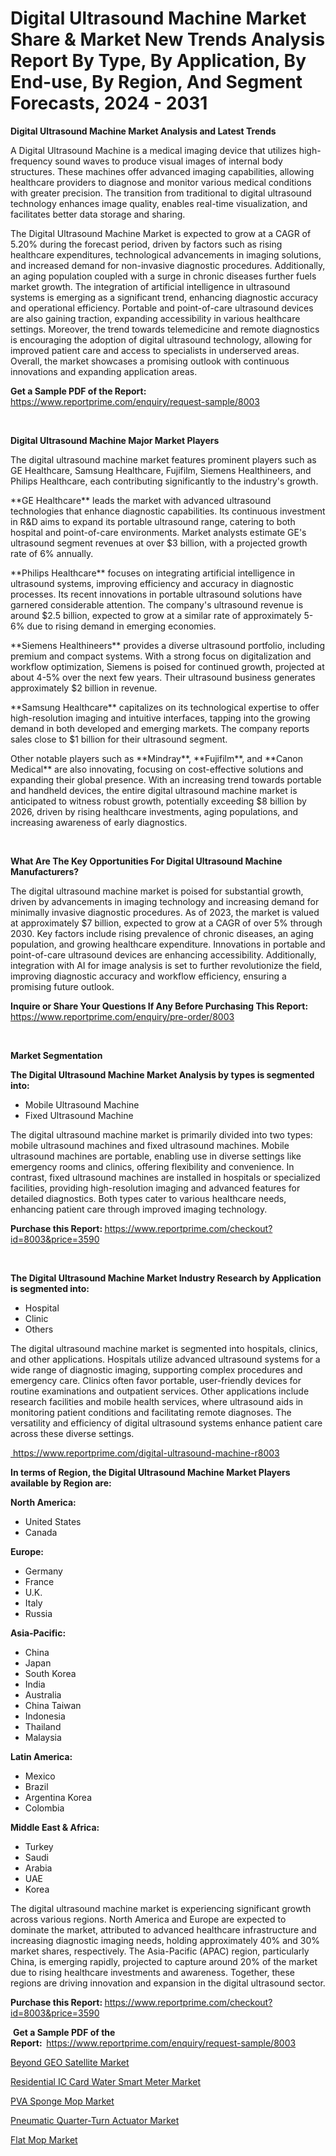 <p><h1>Digital Ultrasound Machine Market Share & Market New Trends Analysis Report By Type, By Application, By End-use, By Region, And Segment Forecasts, 2024 - 2031</h1></p><p><strong>Digital Ultrasound Machine Market Analysis and Latest Trends</strong></p>
<p><p>A Digital Ultrasound Machine is a medical imaging device that utilizes high-frequency sound waves to produce visual images of internal body structures. These machines offer advanced imaging capabilities, allowing healthcare providers to diagnose and monitor various medical conditions with greater precision. The transition from traditional to digital ultrasound technology enhances image quality, enables real-time visualization, and facilitates better data storage and sharing.</p><p>The Digital Ultrasound Machine Market is expected to grow at a CAGR of 5.20% during the forecast period, driven by factors such as rising healthcare expenditures, technological advancements in imaging solutions, and increased demand for non-invasive diagnostic procedures. Additionally, an aging population coupled with a surge in chronic diseases further fuels market growth. The integration of artificial intelligence in ultrasound systems is emerging as a significant trend, enhancing diagnostic accuracy and operational efficiency. Portable and point-of-care ultrasound devices are also gaining traction, expanding accessibility in various healthcare settings. Moreover, the trend towards telemedicine and remote diagnostics is encouraging the adoption of digital ultrasound technology, allowing for improved patient care and access to specialists in underserved areas. Overall, the market showcases a promising outlook with continuous innovations and expanding application areas.</p></p>
<p><strong>Get a Sample PDF of the Report:&nbsp;</strong> <a href="https://www.reportprime.com/enquiry/request-sample/8003">https://www.reportprime.com/enquiry/request-sample/8003</a></p>
<p>&nbsp;</p>
<p><strong>Digital Ultrasound Machine Major Market Players</strong></p>
<p><p>The digital ultrasound machine market features prominent players such as GE Healthcare, Samsung Healthcare, Fujifilm, Siemens Healthineers, and Philips Healthcare, each contributing significantly to the industry's growth. </p><p>**GE Healthcare** leads the market with advanced ultrasound technologies that enhance diagnostic capabilities. Its continuous investment in R&D aims to expand its portable ultrasound range, catering to both hospital and point-of-care environments. Market analysts estimate GE's ultrasound segment revenues at over $3 billion, with a projected growth rate of 6% annually.</p><p>**Philips Healthcare** focuses on integrating artificial intelligence in ultrasound systems, improving efficiency and accuracy in diagnostic processes. Its recent innovations in portable ultrasound solutions have garnered considerable attention. The company's ultrasound revenue is around $2.5 billion, expected to grow at a similar rate of approximately 5-6% due to rising demand in emerging economies.</p><p>**Siemens Healthineers** provides a diverse ultrasound portfolio, including premium and compact systems. With a strong focus on digitalization and workflow optimization, Siemens is poised for continued growth, projected at about 4-5% over the next few years. Their ultrasound business generates approximately $2 billion in revenue.</p><p>**Samsung Healthcare** capitalizes on its technological expertise to offer high-resolution imaging and intuitive interfaces, tapping into the growing demand in both developed and emerging markets. The company reports sales close to $1 billion for their ultrasound segment.</p><p>Other notable players such as **Mindray**, **Fujifilm**, and **Canon Medical** are also innovating, focusing on cost-effective solutions and expanding their global presence. With an increasing trend towards portable and handheld devices, the entire digital ultrasound machine market is anticipated to witness robust growth, potentially exceeding $8 billion by 2026, driven by rising healthcare investments, aging populations, and increasing awareness of early diagnostics.</p></p>
<p>&nbsp;</p>
<p><strong>What Are The Key Opportunities For Digital Ultrasound Machine Manufacturers?</strong></p>
<p><p>The digital ultrasound machine market is poised for substantial growth, driven by advancements in imaging technology and increasing demand for minimally invasive diagnostic procedures. As of 2023, the market is valued at approximately $7 billion, expected to grow at a CAGR of over 5% through 2030. Key factors include rising prevalence of chronic diseases, an aging population, and growing healthcare expenditure. Innovations in portable and point-of-care ultrasound devices are enhancing accessibility. Additionally, integration with AI for image analysis is set to further revolutionize the field, improving diagnostic accuracy and workflow efficiency, ensuring a promising future outlook.</p></p>
<p><strong>Inquire or Share Your Questions If Any Before Purchasing This Report:</strong> <a href="https://www.reportprime.com/enquiry/pre-order/8003">https://www.reportprime.com/enquiry/pre-order/8003</a></p>
<p>&nbsp;</p>
<p><strong>Market Segmentation</strong></p>
<p><strong>The Digital Ultrasound Machine Market Analysis by types is segmented into:</strong></p>
<p><ul><li>Mobile Ultrasound Machine</li><li>Fixed Ultrasound Machine</li></ul></p>
<p><p>The digital ultrasound machine market is primarily divided into two types: mobile ultrasound machines and fixed ultrasound machines. Mobile ultrasound machines are portable, enabling use in diverse settings like emergency rooms and clinics, offering flexibility and convenience. In contrast, fixed ultrasound machines are installed in hospitals or specialized facilities, providing high-resolution imaging and advanced features for detailed diagnostics. Both types cater to various healthcare needs, enhancing patient care through improved imaging technology.</p></p>
<p><strong>Purchase this Report:&nbsp;</strong><a href="https://www.reportprime.com/checkout?id=8003&price=3590">https://www.reportprime.com/checkout?id=8003&price=3590</a></p>
<p>&nbsp;</p>
<p><strong>The Digital Ultrasound Machine Market Industry Research by Application is segmented into:</strong></p>
<p><ul><li>Hospital</li><li>Clinic</li><li>Others</li></ul></p>
<p><p>The digital ultrasound machine market is segmented into hospitals, clinics, and other applications. Hospitals utilize advanced ultrasound systems for a wide range of diagnostic imaging, supporting complex procedures and emergency care. Clinics often favor portable, user-friendly devices for routine examinations and outpatient services. Other applications include research facilities and mobile health services, where ultrasound aids in monitoring patient conditions and facilitating remote diagnoses. The versatility and efficiency of digital ultrasound systems enhance patient care across these diverse settings.</p></p>
<p><a href="https://www.reportprime.com/digital-ultrasound-machine-r8003">&nbsp;https://www.reportprime.com/digital-ultrasound-machine-r8003</a></p>
<p><strong>In terms of Region, the Digital Ultrasound Machine Market Players available by Region are:</strong></p>
<p>
    <p> <strong> North America: </strong>
        <ul>
            <li>United States</li>
            <li>Canada</li>
        </ul>
        </p> 
    <p> <strong> Europe: </strong>
        <ul>
            <li>Germany</li>
            <li>France</li>
            <li>U.K.</li>
            <li>Italy</li>
            <li>Russia</li>
        </ul>
        </p> 
    <p> <strong> Asia-Pacific: </strong>
        <ul>
            <li>China</li>
            <li>Japan</li>
            <li>South Korea</li>
            <li>India</li>
            <li>Australia</li>
            <li>China Taiwan</li>
            <li>Indonesia</li>
            <li>Thailand</li>
            <li>Malaysia</li>
        </ul>
        </p> 
    <p> <strong> Latin America: </strong>
        <ul>
            <li>Mexico</li>
            <li>Brazil</li>
            <li>Argentina Korea</li>
            <li>Colombia</li>
        </ul>
        </p> 
    <p> <strong> Middle East & Africa: </strong>
        <ul>
            <li>Turkey</li>
            <li>Saudi</li>
            <li>Arabia</li>
            <li>UAE</li>
            <li>Korea</li>
        </ul>
    </p>
    </p>
<p><p>The digital ultrasound machine market is experiencing significant growth across various regions. North America and Europe are expected to dominate the market, attributed to advanced healthcare infrastructure and increasing diagnostic imaging needs, holding approximately 40% and 30% market shares, respectively. The Asia-Pacific (APAC) region, particularly China, is emerging rapidly, projected to capture around 20% of the market due to rising healthcare investments and awareness. Together, these regions are driving innovation and expansion in the digital ultrasound sector.</p></p>
<p><strong>Purchase this Report: </strong><a href="https://www.reportprime.com/checkout?id=8003&price=3590">https://www.reportprime.com/checkout?id=8003&price=3590</a></p>
<p>&nbsp;<strong>Get a Sample PDF of the Report:&nbsp;&nbsp;</strong><a href="https://www.reportprime.com/enquiry/request-sample/8003">https://www.reportprime.com/enquiry/request-sample/8003</a></p>
<p><strong></strong></p>
<p><p><a href="https://medium.com/@jarredmertz90/how-are-regions-adapting-to-the-beyond-geo-satellite-market-ae4015d1f460">Beyond GEO Satellite Market</a></p><p><a href="https://medium.com/@fredyyunianto_89084/market-forecast-global-residential-ic-card-water-smart-meter-trends-and-impact-analysis-9f83c0d8f523">Residential IC Card Water Smart Meter Market</a></p><p><a href="https://www.linkedin.com/pulse/emerging-market-trends-regional-analysis-pva-sponge-mop-forecasted-klqye?trackingId=%2Bb1bJUriSUiy2dPmWr3n2w%3D%3D">PVA Sponge Mop Market</a></p><p><a href="https://issuu.com/reportprime-2/docs/pneumatic-quarter-turn-actuator-mar_3b078fa8c32852">Pneumatic Quarter-Turn Actuator Market</a></p><p><a href="https://www.linkedin.com/pulse/market-insights-global-flat-mop-forecast-innovation-trends-pnree?trackingId=25r9Nxi1RlOPj4OmRgxJ0w%3D%3D">Flat Mop Market</a></p></p>